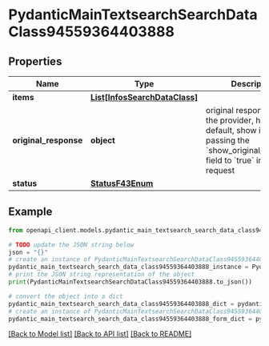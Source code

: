 # PydanticMainTextsearchSearchDataClass94559364403888


## Properties

Name | Type | Description | Notes
------------ | ------------- | ------------- | -------------
**items** | [**List[InfosSearchDataClass]**](InfosSearchDataClass.md) |  | [optional] 
**original_response** | **object** | original response sent by the provider, hidden by default, show it by passing the &#x60;show_original_response&#x60; field to &#x60;true&#x60; in your request | [optional] 
**status** | [**StatusF43Enum**](StatusF43Enum.md) |  | 

## Example

```python
from openapi_client.models.pydantic_main_textsearch_search_data_class94559364403888 import PydanticMainTextsearchSearchDataClass94559364403888

# TODO update the JSON string below
json = "{}"
# create an instance of PydanticMainTextsearchSearchDataClass94559364403888 from a JSON string
pydantic_main_textsearch_search_data_class94559364403888_instance = PydanticMainTextsearchSearchDataClass94559364403888.from_json(json)
# print the JSON string representation of the object
print(PydanticMainTextsearchSearchDataClass94559364403888.to_json())

# convert the object into a dict
pydantic_main_textsearch_search_data_class94559364403888_dict = pydantic_main_textsearch_search_data_class94559364403888_instance.to_dict()
# create an instance of PydanticMainTextsearchSearchDataClass94559364403888 from a dict
pydantic_main_textsearch_search_data_class94559364403888_form_dict = pydantic_main_textsearch_search_data_class94559364403888.from_dict(pydantic_main_textsearch_search_data_class94559364403888_dict)
```
[[Back to Model list]](../README.md#documentation-for-models) [[Back to API list]](../README.md#documentation-for-api-endpoints) [[Back to README]](../README.md)


